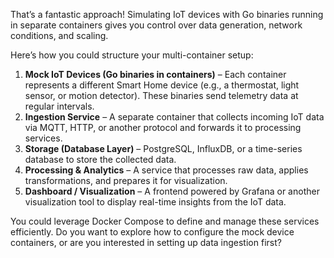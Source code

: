 That’s a fantastic approach! Simulating IoT devices with Go binaries running in separate containers gives you control over data generation, network conditions, and scaling.

Here’s how you could structure your multi-container setup:

1. **Mock IoT Devices (Go binaries in containers)** – Each container represents a different Smart Home device (e.g., a thermostat, light sensor, or motion detector). These binaries send telemetry data at regular intervals.
2. **Ingestion Service** – A separate container that collects incoming IoT data via MQTT, HTTP, or another protocol and forwards it to processing services.
3. **Storage (Database Layer)** – PostgreSQL, InfluxDB, or a time-series database to store the collected data.
4. **Processing & Analytics** – A service that processes raw data, applies transformations, and prepares it for visualization.
5. **Dashboard / Visualization** – A frontend powered by Grafana or another visualization tool to display real-time insights from the IoT data.

You could leverage Docker Compose to define and manage these services efficiently. Do you want to explore how to configure the mock device containers, or are you interested in setting up data ingestion first?